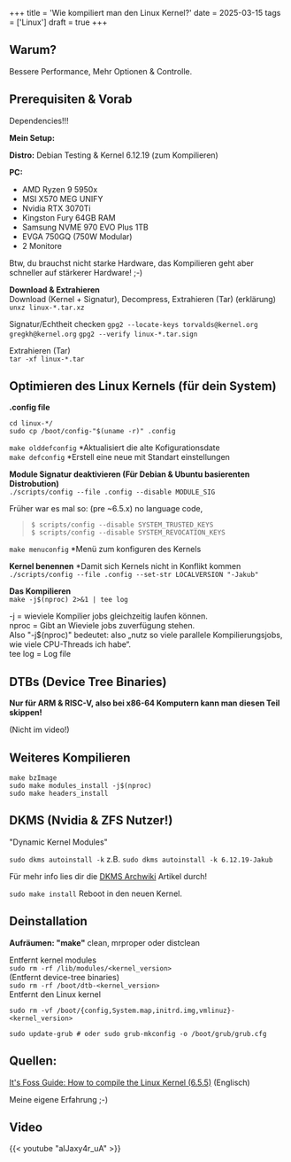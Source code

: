 +++
title = 'Wie kompiliert man den Linux Kernel?'
date = 2025-03-15
tags = ['Linux']
draft = true
+++

## Warum? 
Bessere Performance, Mehr Optionen & Controlle.

## Prerequisiten & Vorab
Dependencies!!!

**Mein Setup:**

**Distro:** Debian Testing & Kernel 6.12.19 (zum Kompilieren)

**PC:**

- AMD Ryzen 9 5950x
- MSI X570 MEG UNIFY
- Nvidia RTX 3070Ti
- Kingston Fury 64GB RAM
- Samsung NVME 970 EVO Plus 1TB
- EVGA 750GQ (750W Modular)
- 2 Monitore

Btw, du brauchst nicht starke Hardware, das Kompilieren geht aber schneller auf stärkerer Hardware! ;-)


**Download & Extrahieren**  
Download (Kernel + Signatur), Decompress, Extrahieren (Tar) (erklärung)  
`unxz linux-*.tar.xz`

Signatur/Echtheit checken
`gpg2 --locate-keys torvalds@kernel.org gregkh@kernel.org` 
`gpg2 --verify linux-*.tar.sign`

Extrahieren (Tar)  
`tar -xf linux-*.tar`

## Optimieren des Linux Kernels (für dein System)

**.config file**

`cd linux-*/`  
`sudo cp /boot/config-"$(uname -r)" .config`

`make olddefconfig` \*Aktualisiert die alte Kofigurationsdate  
`make defconfig` \*Erstell eine neue mit Standart einstellungen

**Module Signatur deaktivieren (Für Debian & Ubuntu basierenten Distrobution)**  
`./scripts/config --file .config --disable MODULE_SIG`  

Früher war es mal so: (pre ~6.5.x) no language code,
> `$ scripts/config --disable SYSTEM_TRUSTED_KEYS`  
> `$ scripts/config --disable SYSTEM_REVOCATION_KEYS`

`make menuconfig` \*Menü zum konfiguren des Kernels

**Kernel benennen** \*Damit sich Kernels nicht in Konflikt kommen  
`./scripts/config --file .config --set-str LOCALVERSION "-Jakub"`

**Das Kompilieren**  
`make -j$(nproc) 2>&1 | tee log`

\-j = wieviele Kompilier jobs gleichzeitig laufen können.  
nproc = Gibt an Wieviele jobs zuverfügung stehen.  
Also "-j$(nproc)" bedeutet: also „nutz so viele parallele Kompilierungsjobs, wie viele CPU-Threads ich habe“.  
tee log = Log file

## DTBs (Device Tree Binaries)

**Nur für ARM & RISC-V, also bei x86-64 Komputern kann man diesen Teil skippen!**  

(Nicht im video!)


## Weiteres Kompilieren
`make bzImage`  
`sudo make modules_install -j$(nproc)`  
`sudo make headers_install`

## DKMS (Nvidia & ZFS Nutzer!)

"Dynamic Kernel Modules"

`sudo dkms autoinstall -k` z.B. `sudo dkms autoinstall -k 6.12.19-Jakub`

Für mehr info lies dir die [DKMS Archwiki](https://wiki.archlinux.org/title/Dynamic_Kernel_Module_Support) Artikel durch!

`sudo make install`
Reboot in den neuen Kernel.


## Deinstallation

**Aufräumen: "make"** clean, mrproper oder distclean

Entfernt kernel modules  
`sudo rm -rf /lib/modules/<kernel_version>`  
(Entfernt device-tree binaries)  
`sudo rm -rf /boot/dtb-<kernel_version>`  
Entfernt den Linux kernel  
```
sudo rm -vf /boot/{config,System.map,initrd.img,vmlinuz}-<kernel_version>

sudo update-grub # oder sudo grub-mkconfig -o /boot/grub/grub.cfg
```

## Quellen:
[It's Foss Guide: How to compile the Linux Kernel (6.5.5)](https://itsfoss.com/compile-linux-kernel/) (Englisch)

Meine eigene Erfahrung ;-)


## Video

{{< youtube "aIJaxy4r_uA" >}}
